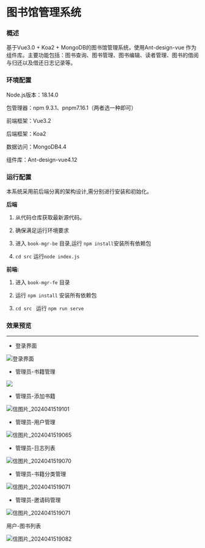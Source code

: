 # 图书馆管理系统

### 概述

基于Vue3.0 + Koa2 + MongoDB的图书馆管理系统，使用Ant-design-vue 作为组件库。主要功能包括：图书查询、图书管理、图书编辑、读者管理、图书的借阅与归还以及借还日志记录等。

### 环境配置

Node.js版本：18.14.0

包管理器：npm 9.3.1、pnpm7.16.1（两者选一种即可）

前端框架：Vue3.2

后端框架：Koa2

数据访问：MongoDB4.4

组件库：Ant-design-vue4.12

### 运行配置

本系统采用前后端分离的架构设计,需分别进行安装和初始化。

**后端**

1) 从代码仓库获取最新源代码。

2) 确保满足运行环境要求

3) 进入 `book-mgr-be` 目录,运行 `npm install`安装所有依赖包

4) `cd src`  运行`node index.js`

**前端:**  

1) 进入 `book-mgr-fe` 目录

2) 运行 `npm install` 安装所有依赖包  

3) `cd src `  运行 `npm run serve` 

### 效果预览

---

* 登录界面

![登录界面](微信图片_20240415190744.png)

* 管理员-书籍管理

![](微信图片_20240415190639.png)

* 管理员-添加书籍

![信图片_2024041519101](微信图片_20240415191014.png)

* 管理员-用户管理

![信图片_2024041519065](微信图片_20240415190657.png)

* 管理员-日志列表

![信图片_2024041519070](微信图片_20240415190704.png)

* 管理员-书籍分类管理

![信图片_2024041519071](微信图片_20240415190711.png)

* 管理员-邀请码管理

![信图片_2024041519071](微信图片_20240415190719.png)

用户-图书列表

![信图片_2024041519082](微信图片_20240415190826.png)